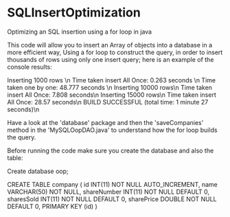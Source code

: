 # SQLInsertOptimization
Optimizing an SQL insertion using a for loop in java

This code will allow you to insert an Array of objects into a database in a more efficient way,
Using a for loop to construct the query, in order to insert thousands of rows using only one insert
query; here is an example of the console results:

Inserting 1000 rows \n
Time taken insert All Once: 0.263 seconds \n
Time taken one by one: 48.777 seconds \n
Inserting 10000 rows\n
Time taken insert All Once: 7.808 seconds\n
Inserting 15000 rows\n
Time taken insert All Once: 28.57 seconds\n
BUILD SUCCESSFUL (total time: 1 minute 27 seconds)\n

Have a look at the 'database' package and then the 'saveCompanies' method in the 'MySQLOopDAO.java'
to understand how the for loop builds the query.

Before running the code make sure you create the database and
also the table:

Create database oop;

CREATE TABLE company (
	id INT(11) NOT NULL AUTO_INCREMENT,
	name VARCHAR(50) NOT NULL,
	shareNumber INT(11) NOT NULL DEFAULT 0,
	sharesSold INT(11) NOT NULL DEFAULT 0,
	sharePrice DOUBLE NOT NULL DEFAULT 0,
	PRIMARY KEY (id)
)
